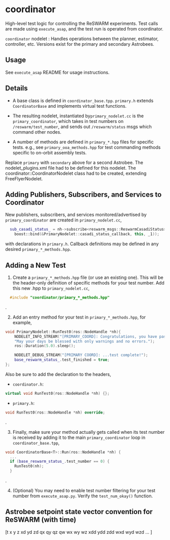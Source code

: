 # coordinator

High-level test logic for controlling the ReSWARM experiments. Test calls are made
using `execute_asap`, and the test run is operated from coordinator.

`coordinator` nodelet : Handles operations between the planner, estimator, controller, etc. Versions exist for the primary and secondary Astrobees.

## Usage

See `execute_asap` README for usage instructions.

## Details

* A base class is defined in `coordinator_base.tpp`. `primary.h` extends `CoordinatorBase` and implements virtual
test functions. 

* The resulting nodelet, instantiated by`primary_nodelet.cc` is the `primary_coordinator`, which takes in test numbers on `/reswarm/test_number`, and sends out
`/reswarm/status` msgs which command other nodes. 

* A number of methods are defined in `primary_*.hpp` files for specific tests. 
  e.g., see `primary_ooa_methods.hpp` for test commanding methods specific to on-orbit assembly tests.

Replace `primary` with `secondary` above for a second Astrobee.
The nodelet_plugins.xml file had to be defined for this nodelet.
The coordinator::CoordinatorNodelet class had to be created, extending FreeFlyerNodelet.


## Adding Publishers, Subscribers, and Services to Coordinator

New publishers, subscribers, and services monitored/advertised by `primary_coordinator` are created in `primary_nodelet.cc`,

```C++
  sub_casadi_status_ = nh->subscribe<reswarm_msgs::ReswarmCasadiStatus>("reswarm/casadi_nmpc/status", 5,
    boost::bind(&PrimaryNodelet::casadi_status_callback, this, _1));
```

with declarations in `primary.h`. Callback definitions may be defined in any desired `primary_*_methods.hpp`.


## Adding a New Test

1. Create a `primary_*_methods.hpp` file (or use an existing one). This will be the header-only definition of specific methods for your test number. Add
this new .hpp to `primary_nodelet.cc`,

```C++
  #include "coordinator/primary_*_methods.hpp"
```
.

2. Add an entry method for your test in `primary_*_methods.hpp`, for example,

```C++
void PrimaryNodelet::RunTest0(ros::NodeHandle *nh){
    NODELET_INFO_STREAM("[PRIMARY_COORD]: Congratulations, you have passed quick checkout. " 
    "May your days be blessed with only warnings and no errors.");
    ros::Duration(5.0).sleep();

    NODELET_DEBUG_STREAM("[PRIMARY COORD]: ...test complete!");
    base_reswarm_status_.test_finished = true;
};
```

Also be sure to add the declaration to the headers,

* `coordinator.h`:
```C++
virtual void RunTest0(ros::NodeHandle *nh) {};
```

* `primary.h`:
```C++
void RunTest0(ros::NodeHandle *nh) override;
```
.

3. Finally, make sure your method actually gets called when its test number is received by adding it to 
the main `primary_coordinator` loop in `coordinator_base.tpp`, 

```C++
void CoordinatorBase<T>::Run(ros::NodeHandle *nh) {
  ...
  if (base_reswarm_status_.test_number == 0) {
    RunTest0(nh);
  }
```
.

4. (Optional) You may need to enable test number filtering for your test number from `execute_asap.py`. Verify the `test_num_okay()` function.


## Astrobee setpoint state vector convention for ReSWARM (with time)
[t x y z xd yd zd qx qy qz qw wx wy wz xdd ydd zdd wxd wyd wzd
...
]

